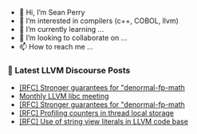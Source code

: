 - 👋 Hi, I’m Sean Perry
- 👀 I’m interested in compilers (c++, COBOL, llvm)
- 🌱 I’m currently learning ...
- 💞️ I’m looking to collaborate on ...
- 📫 How to reach me ...

<!---
s66perry/s66perry is a ✨ special ✨ repository because its `README.md` (this file) appears on your GitHub profile.
You can click the Preview link to take a look at your changes.
--->
### 📕 Latest LLVM Discourse Posts

<!-- DISCOURSE-LLVM:START -->
- [[RFC] Stronger guarantees for &quot;denormal-fp-math](https://discourse.llvm.org/t/rfc-stronger-guarantees-for-denormal-fp-math/79792#post_11)
- [Monthly LLVM libc meeting](https://discourse.llvm.org/t/monthly-llvm-libc-meeting/74259#post_19)
- [[RFC] Stronger guarantees for &quot;denormal-fp-math](https://discourse.llvm.org/t/rfc-stronger-guarantees-for-denormal-fp-math/79792#post_10)
- [[RFC] Profiling counters in thread local storage](https://discourse.llvm.org/t/rfc-profiling-counters-in-thread-local-storage/79596#post_3)
- [[RFC] Use of string view literals in LLVM code base](https://discourse.llvm.org/t/rfc-use-of-string-view-literals-in-llvm-code-base/79550#post_9)
<!-- DISCOURSE-LLVM:END -->
